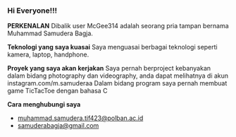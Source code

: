 ### Hi Everyone!!!


****PERKENALAN****
Dibalik user McGee314 adalah seorang pria tampan bernama Muhammad Samudera Bagja.

****Teknologi yang saya kuasai****
 Saya menguasai berbagai teknologi seperti kamera, laptop, handphone.

**Proyek yang saya akan kerjakan**
Saya pernah berproject kebanyakan dalam bidang photography dan videography, anda dapat melihatnya di akun instagram.com/m.samuderaa
  Dalam bidang program saya pernah membuat game TicTacToe dengan bahasa C

**Cara menghubungi saya**

  - muhammad.samudera.tif423@polban.ac.id
  - samuderabagja@gmail.com
<!--
**McGee314/McGee314** is a ✨ _special_ ✨ repository because its `README.md` (this file) appears on your GitHub profile.

Here are some ideas to get you started:

- 🔭 I’m currently working on ...
- 🌱 I’m currently learning ...
- 👯 I’m looking to collaborate on ...
- 🤔 I’m looking for help with ...
- 💬 Ask me about ...
- 📫 How to reach me: ...
- 😄 Pronouns: ...
- ⚡ Fun fact: ...
-->

